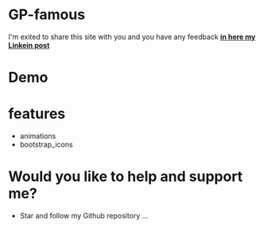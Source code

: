 # GP-famous

 I'm exited to share this site with you and you have any feedback [**in here my Linkein post**](https://www.linkedin.com/in/marouf-ebrahimi-7b6312237)

 # Demo
 

# features
* animations
* bootstrap_icons


# Would you like to help and support me?
* Star and follow my Github repository
...
